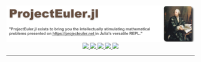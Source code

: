 <div align="center">
    <img algin="center" src="assets/project_logo.png">
    <a href="https://img.shields.io/github/repo-size/udohjeremiah/ProjectEuler.jl">
        <img src="https://img.shields.io/github/repo-size/udohjeremiah/ProjectEuler.jl"/>
    </a>
    <a href="https://github.com/udohjeremiah/ProjectEuler.jl/actions/workflows/CI.yml">
        <img src="https://github.com/udohjeremiah/ProjectEuler.jl/actions/workflows/CI.yml/badge.svg?branch=main"/>
    </a>
    <a href="https://codecov.io/gh/udohjeremiah/ProjectEuler.jl/branch/main">
        <img src="https://codecov.io/gh/udohjeremiah/ProjectEuler.jl/branch/main/graph/badge.svg"/>
    </a>
    <a href="https://github.com/udohjeremiah/Git-Plus-Hub-Flow">
        <img src="https://img.shields.io/badge/Workflow-Git+Hub%20Flow-F05032?logo=git&logoColor=red"/>
    </a>
    <a href="https://github.com/SciML/ColPrac">
        <img src="https://img.shields.io/badge/ColPrac-Contributor's%20Guide-blueviolet"/>
    </a>
    <hr>
</div>
